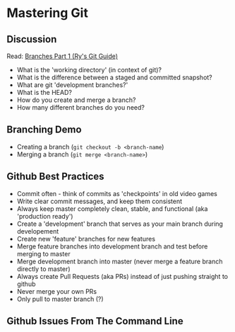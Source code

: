 # Mastering Git

## Discussion

Read: [Branches Part 1 (Ry's Git Guide)](http://rypress.com/tutorials/git/branches-1)

- What is the 'working directory' (in context of git)?
- What is the difference between a staged and committed snapshot?
- What are git 'development branches?'
- What is the HEAD?
- How do you create and merge a branch?
- How many different branches do you need?

## Branching Demo
- Creating a branch (`git checkout -b <branch-name`)
- Merging a branch  (`git merge <branch-name>`)

## Github Best Practices
- Commit often - think of commits as 'checkpoints' in old video games
- Write clear commit messages, and keep them consistent
- Always keep master completely clean, stable, and functional (aka 'production ready')
- Create a 'development' branch that serves as your main branch during developement
- Create new 'feature' branches for new features
- Merge feature branches into development branch and test before merging to master
- Merge development branch into master (never merge a feature branch directly to master)
- Always create Pull Requests (aka PRs) instead of just pushing straight to github
- Never merge your own PRs
- Only pull to master branch (?)

## Github Issues From The Command Line
